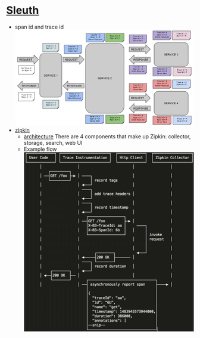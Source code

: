 # [Sleuth](https://github.com/spring-cloud/spring-cloud-sleuth#terminology)

- span id and trace id
	![alt tag](./pic/trace-id.png)
- [zipkin](https://github.com/openzipkin/zipkin)
	- [architecture](http://zipkin.io/pages/architecture.html)
		There are 4 components that make up Zipkin:  collector, storage, search, web UI
	- Example flow	
		![alt tag](./pic/zipkin.png)
	
